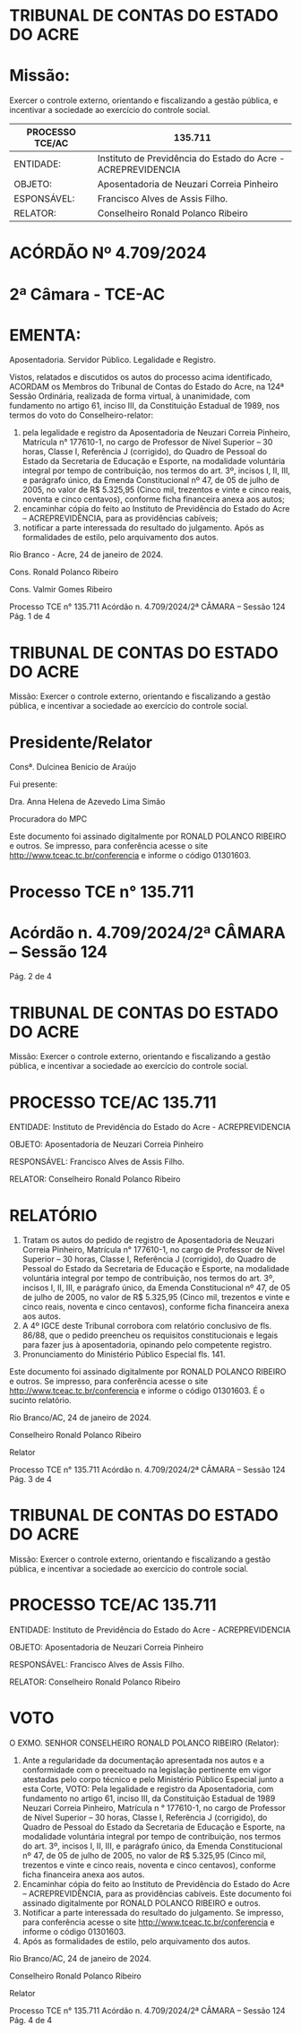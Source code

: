 # TRIBUNAL DE CONTAS DO ESTADO DO ACRE

# Missão:

Exercer o controle externo, orientando e fiscalizando a gestão pública, e incentivar a sociedade ao exercício do controle social.

|PROCESSO TCE/AC|135.711|
|---|---|
|ENTIDADE:|Instituto de Previdência do Estado do Acre - ACREPREVIDENCIA|
|OBJETO:|Aposentadoria de Neuzari Correia Pinheiro|
|ESPONSÁVEL:|Francisco Alves de Assis Filho.|
|RELATOR:|Conselheiro Ronald Polanco Ribeiro|

# ACÓRDÃO Nº 4.709/2024

# 2ª Câmara - TCE-AC

# EMENTA:

Aposentadoria. Servidor Público. Legalidade e Registro.

Vistos, relatados e discutidos os autos do processo acima identificado, ACORDAM os Membros do Tribunal de Contas do Estado do Acre, na 124ª Sessão Ordinária, realizada de forma virtual, à unanimidade, com fundamento no artigo 61, inciso III, da Constituição Estadual de 1989, nos termos do voto do Conselheiro-relator:

1. pela legalidade e registro da Aposentadoria de Neuzari Correia Pinheiro, Matrícula n° 177610-1, no cargo de Professor de Nível Superior – 30 horas, Classe I, Referência J (corrigido), do Quadro de Pessoal do Estado da Secretaria de Educação e Esporte, na modalidade voluntária integral por tempo de contribuição, nos termos do art. 3º, incisos I, II, III, e parágrafo único, da Emenda Constitucional nº 47, de 05 de julho de 2005, no valor de R$ 5.325,95 (Cinco mil, trezentos e vinte e cinco reais, noventa e cinco centavos), conforme ficha financeira anexa aos autos;
2. encaminhar cópia do feito ao Instituto de Previdência do Estado do Acre – ACREPREVIDÊNCIA, para as providências cabíveis;
3. notificar a parte interessada do resultado do julgamento. Após as formalidades de estilo, pelo arquivamento dos autos.

Rio Branco - Acre, 24 de janeiro de 2024.

Cons. Ronald Polanco Ribeiro

Cons. Valmir Gomes Ribeiro

Processo TCE n° 135.711 Acórdão n. 4.709/2024/2ª CÂMARA – Sessão 124 Pág. 1 de 4

# TRIBUNAL DE CONTAS DO ESTADO DO ACRE

Missão: Exercer o controle externo, orientando e fiscalizando a gestão pública, e incentivar a sociedade ao exercício do controle social.

# Presidente/Relator

Consª. Dulcinea Benicio de Araújo

Fui presente:

Dra. Anna Helena de Azevedo Lima Simão

Procuradora do MPC

Este documento foi assinado digitalmente por RONALD POLANCO RIBEIRO e outros. Se impresso, para conferência acesse o site http://www.tceac.tc.br/conferencia e informe o código 01301603.

# Processo TCE n° 135.711

# Acórdão n. 4.709/2024/2ª CÂMARA – Sessão 124

Pág. 2 de 4

# TRIBUNAL DE CONTAS DO ESTADO DO ACRE

Missão: Exercer o controle externo, orientando e fiscalizando a gestão pública, e incentivar a sociedade ao exercício do controle social.

# PROCESSO TCE/AC 135.711

ENTIDADE: Instituto de Previdência do Estado do Acre - ACREPREVIDENCIA

OBJETO: Aposentadoria de Neuzari Correia Pinheiro

RESPONSÁVEL: Francisco Alves de Assis Filho.

RELATOR: Conselheiro Ronald Polanco Ribeiro

# RELATÓRIO

1. Tratam os autos do pedido de registro de Aposentadoria de Neuzari Correia Pinheiro, Matrícula n° 177610-1, no cargo de Professor de Nível Superior – 30 horas, Classe I, Referência J (corrigido), do Quadro de Pessoal do Estado da Secretaria de Educação e Esporte, na modalidade voluntária integral por tempo de contribuição, nos termos do art. 3º, incisos I, II, III, e parágrafo único, da Emenda Constitucional nº 47, de 05 de julho de 2005, no valor de R$ 5.325,95 (Cinco mil, trezentos e vinte e cinco reais, noventa e cinco centavos), conforme ficha financeira anexa aos autos.
2. A 4º IGCE deste Tribunal corrobora com relatório conclusivo de fls. 86/88, que o pedido preencheu os requisitos constitucionais e legais para fazer jus à aposentadoria, opinando pelo competente registro.
3. Pronunciamento do Ministério Público Especial fls. 141.

Este documento foi assinado digitalmente por RONALD POLANCO RIBEIRO e outros. Se impresso, para conferência acesse o site http://www.tceac.tc.br/conferencia e informe o código 01301603. É o sucinto relatório.

Rio Branco/AC, 24 de janeiro de 2024.

Conselheiro Ronald Polanco Ribeiro

Relator

Processo TCE n° 135.711 Acórdão n. 4.709/2024/2ª CÂMARA – Sessão 124 Pág. 3 de 4

# TRIBUNAL DE CONTAS DO ESTADO DO ACRE

Missão: Exercer o controle externo, orientando e fiscalizando a gestão pública, e incentivar a sociedade ao exercício do controle social.

# PROCESSO TCE/AC 135.711

ENTIDADE: Instituto de Previdência do Estado do Acre - ACREPREVIDENCIA

OBJETO: Aposentadoria de Neuzari Correia Pinheiro

RESPONSÁVEL: Francisco Alves de Assis Filho.

RELATOR: Conselheiro Ronald Polanco Ribeiro

# VOTO

O EXMO. SENHOR CONSELHEIRO RONALD POLANCO RIBEIRO (Relator):

1. Ante a regularidade da documentação apresentada nos autos e a conformidade com o preceituado na legislação pertinente em vigor atestadas pelo corpo técnico e pelo Ministério Público Especial junto a esta Corte, VOTO:
Pela legalidade e registro da Aposentadoria, com fundamento no artigo 61, inciso III, da Constituição Estadual de 1989 Neuzari Correia Pinheiro, Matrícula n ° 177610-1, no cargo de Professor de Nível Superior – 30 horas, Classe I, Referência J (corrigido), do Quadro de Pessoal do Estado da Secretaria de Educação e Esporte, na modalidade voluntária integral por tempo de contribuição, nos termos do art. 3º, incisos I, II, III, e parágrafo único, da Emenda Constitucional nº 47, de 05 de julho de 2005, no valor de R$ 5.325,95 (Cinco mil, trezentos e vinte e cinco reais, noventa e cinco centavos), conforme ficha financeira anexa aos autos.
2. Encaminhar cópia do feito ao Instituto de Previdência do Estado do Acre – ACREPREVIDÊNCIA, para as providências cabíveis. Este documento foi assinado digitalmente por RONALD POLANCO RIBEIRO e outros.
3. Notificar a parte interessada do resultado do julgamento. Se impresso, para conferência acesse o site http://www.tceac.tc.br/conferencia e informe o código 01301603.
4. Após as formalidades de estilo, pelo arquivamento dos autos.

Rio Branco/AC, 24 de janeiro de 2024.

Conselheiro Ronald Polanco Ribeiro

Relator

Processo TCE n° 135.711 Acórdão n. 4.709/2024/2ª CÂMARA – Sessão 124 Pág. 4 de 4

